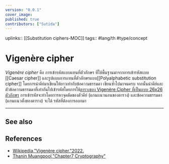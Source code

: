 ```yaml
---
version: "0.0.1"
cover_image:
published: true
contributors: ["Sutida"]
---
```

uplinks:: [[Substitution ciphers-MOC]]
tags:: #lang/th #type/concept 

# Vigenère cipher
 *Vigenère cipher* คือ การเข้ารหัสเเบบแทนที่ตัวอักษร ที่ใช้พื้นฐานมาจากการเข้ารหัสเเบบ [[Caesar cipher]] และรูปแบบการเเทนที่ตัวอักษรแบบ[[Polyalphabetic substitution cipher]] โดยการนำคีย์มาเขียนให้ยาวเท่ากับข้อความธรรมดา เขียนซ้ำไปมาจนครบ จากนั้นนำคีย์และตัวข้อความธรรมดาที่เท่ากันไปเข้ารหัสโดยการใช้[ตารางของ Vigenère Cipher ที่เป็นเเบบ 26x26 ตัวอักษร](https://en.wikipedia.org/wiki/Vigen%C3%A8re_cipher#/media/File:Vigen%C3%A8re_square_shading.svg) การเข้ารหัสจะทำโดยการหาจุดตัดของตัวคีย์ (แกนเเนวนอนของตาราง) และข้อความธรรมดา (แกนเเนวตั้งของตาราง) จะได้ รหัสที่ต้องการออกมา 

---
## See also
## References
- [Wikipedia,"Vigenère cipher,"2022.](https://en.wikipedia.org/wiki/Vigen%C3%A8re_cipher)
- [Thanin Muangpool,"Chapter7 Cryptography"](http://pws.npru.ac.th/signal/data/files/Chapter7_Cryptography.pdf)
